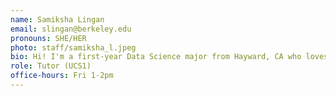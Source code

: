 ```yaml
---
name: Samiksha Lingan
email: slingan@berkeley.edu
pronouns: SHE/HER
photo: staff/samiksha_l.jpeg
bio: Hi! I'm a first-year Data Science major from Hayward, CA who loves milk tea, rom-coms, and Berkeley squirrels! I'm super excited to meet you and I hope you enjoy Data 8 as much as I did! :)
role: Tutor (UCS1)
office-hours: Fri 1-2pm
---
```

